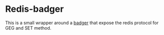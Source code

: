 # Redis-badger

This is a small wrapper around a [badger](https://github.com/dgraph-io/badger) that expose the redis protocol for GEG and SET method.
